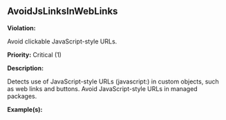 AvoidJsLinksInWebLinks[](#avoidjslinksinweblinks)
------------------------------------------------------------------------------------------------------------------------------------------------------

**Violation:**

   Avoid clickable JavaScript-style URLs.


**Priority:** Critical (1)

**Description:**

   Detects use of JavaScript-style URLs (javascript:) in custom objects, such as web links and buttons. Avoid JavaScript-style URLs in managed packages.

**Example(s):**

   


